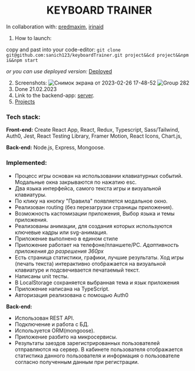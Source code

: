 <h1 align="center">KEYBOARD TRAINER</h1>

In collaboration with: [predmaxim](https://github.com/predmaxim), [irinaid](https://github.com/IrinaIID)

1. How to launch: 

copy and past into your code-editor: `git clone git@github.com:sanich123/keyboardTrainer.git project&&cd project&&npm i&&npm start`

*or you can use deployed version:* [Deployed](https://visionary-heliotrope-66de37.netlify.app/)

2. Screenshots: 
![Снимок экрана от 2023-02-26 17-48-52](https://user-images.githubusercontent.com/62261839/221411407-80a4583b-10f5-432a-b481-4ade9a1c4085.png)
![Group 282](https://user-images.githubusercontent.com/101494885/221437607-20bcdee5-7b13-44fa-b752-0bcca16a1bbc.png)
3. Done 21.02.2023
4. Link to the backend-app: [server](https://github.com/sanich123/serverKeyboardTrainer).
5. [Projects](https://github.com/users/sanich123/projects/1)

### Tech stack:
**Front-end:** 
Create React App, React, Redux, Typescript, Sass/Tailwind, Auth0, Jest, React Testing Library, Framer Motion, React Icons, Chart.js, 

**Back-end:** 
Node.js, Express, Mongoose.

### Implemented:
+ Процесс игры основан на использовании клавиатурных событий. Модальные окна закрываются по нажатию esc.
+ Два языка интерфейса, самого текста игры и визуальной клавиатуры.
+ По клику на кнопку "Правила" появляется модальное окно.
+ Реализован routing (без перезагрузки страницы приложения).
+ Возможность кастомизации приложения, Выбор языка и темы приложения.
+ Реализованы анимации, для создания которых используются ключевые кадры или svg-анимация.
+ Приложение выполнено в едином стиле
+ Приложение работает на телефоне/планшете/PC.
*Адаптивность приложения до разрешения 360px*
+ Есть страница статистики, графики, лучшие результаты. Ход игры (печать текста) интерактивно отображается на визуальной клавиатуре и подсвечивается печатаемый текст.
+ Написаны unit тесты.
+ В LocalStorage cохраняется выбранная тема и язык приложения
+ Приложение написана на TypeScript.
+ Авторизация реализована с помощью Auth0

**Back-end:**
+ Использован REST API.
+ Подключение и работа с БД.
+ Используется ORM(mongoose).
+ Приложение разбито на микросервисы.
+ Результаты заездов зарегистрированных пользователей отправляются на сервер. В кабинете пользователя отображается статистика данного пользователя и информация о пользователе согласно полученным данным при регистрации.
